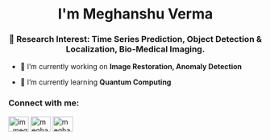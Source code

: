 <h1 align="center">I'm Meghanshu Verma</h1>
<h3 align="center">🐘 Research Interest: Time Series Prediction, Object Detection & Localization, Bio-Medical Imaging.</h3>

- 🔭 I’m currently working on **Image Restoration, Anomaly Detection**

- 🌱 I’m currently learning **Quantum Computing**

<h3 align="left">Connect with me:</h3>
<p align="left">
<a href="https://twitter.com/im_meghanshu" target="blank"><img align="center" src="https://raw.githubusercontent.com/rahuldkjain/github-profile-readme-generator/master/src/images/icons/Social/twitter.svg" alt="im_meghanshu" height="30" width="40" /></a>
<a href="https://linkedin.com/in/meghanshu-v-855713246" target="blank"><img align="center" src="https://raw.githubusercontent.com/rahuldkjain/github-profile-readme-generator/master/src/images/icons/Social/linked-in-alt.svg" alt="meghanshu-v-855713246" height="30" width="40" /></a>
<a href="https://kaggle.com/meghanshuverma" target="blank"><img align="center" src="https://raw.githubusercontent.com/rahuldkjain/github-profile-readme-generator/master/src/images/icons/Social/kaggle.svg" alt="meghanshuverma" height="30" width="40" /></a>
</p>
